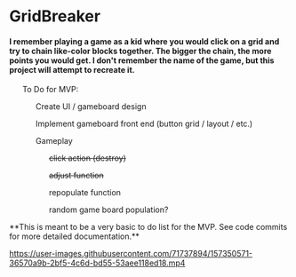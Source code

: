 # GridBreaker
<html>
  <section>
    <h4>I remember playing a game as a kid where you would click on a grid and try to chain like-color blocks together. The bigger the chain, the more points you would get.
    I don't remember the name of the game, but this project will attempt to recreate it.</h2>
  </section>
  <section>
    <ul>To Do for MVP:
      <ul>Create UI / gameboard design</s></ul>
      <ul>Implement gameboard front end (button grid / layout / etc.)</s></ul>
      <ul>Gameplay
        <ul><s>click action (destroy)</s></ul>
        <ul><s>adjust function</s></ul>
        <ul>repopulate function</ul>
        <ul>random game board population?</ul>
  </section>

  <section>
  **This is meant to be a very basic to do list for the MVP. See code commits for more detailed documentation.** 
  </section>
</html>
    


https://user-images.githubusercontent.com/71737894/157350571-36570a9b-2bf5-4c6d-bd55-53aee118ed18.mp4

